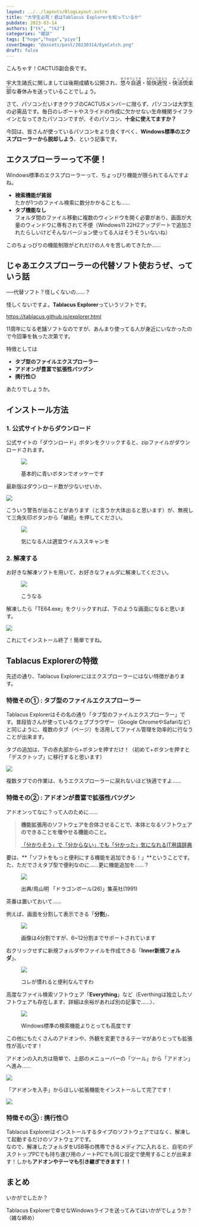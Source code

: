 ```yaml
---
layout: ../../layouts/BlogLayout.astro
title: "大学生必見！君はTablacus Explorerを知っているか"
pubdate: 2023-03-14
authors: ["tk", "tk2"]
categories: "雑談"
tags: ["hoge","huga","piyo"]
coverImage: "@assets/post/20230314/EyeCatch.png"
draft: false
---
```


こんちゃす！CACTUS副会長です。

宇大生諸氏に関しましては後期成績も公開され、<ruby>悠々自適<rp>（</rp><rt>ゆうゆうじてき</rt><rp>）</rp></ruby>・<ruby>愉快適悦<rp>(</rp><rt>ゆかいてきえつ</rt><rp>)</rp></ruby>・<ruby>快活倶楽部<rp>(</rp><rt>かいかつくらぶ</rt><rp>)</rp>な春休みを送っていることでしょう。

  
さて、パソコンだいすきクラブのCACTUSメンバーに限らず、パソコンは大学生の必需品です。毎日のレポートやスライドの作成に欠かせない生命機関ライフラインとなってきたパソコンですが、そのパソコン、**十全に使えてますか？**

今回は、皆さんが使っているパソコンをより良くすべく、**Windows標準のエクスプローラーから脱却しよう**、という記事です。

## エクスプローラーって不便！

Windows標準のエクスプローラーって、ちょっぴり機能が限られてるんですよね。

- **検索機能が貧弱**  
    たかが1つのファイル検索に数分かかることも……
- **タブ機能なし**  
    フォルダ間のファイル移動に複数のウィンドウを開く必要があり、画面が大量のウィンドウに専有されて不便（Windows11 22H2アップデートで追加されたらしいけどそんなバージョン使ってる人はそうそういないね）

このちょっぴりの機能制限がどれだけの人々を苦しめてきたか……

## じゃあエクスプローラーの代替ソフト使おうぜ、っていう話

──代替ソフト？怪しくないの……？

怪しくないですよ。**Tablacus Explorer**っていうソフトです。

https://tablacus.github.io/explorer.html

11周年になる老舗ソフトなのですが、あんまり使ってる人が身近にいなかったので今回筆を執った次第です。

特徴としては

- **タブ型のファイルエクスプローラー**
- **アドオンが豊富で拡張性バツグン**
- **携行性◎**

あたりでしょうか。

## インストール方法

### 1\. 公式サイトからダウンロード

公式サイトの「ダウンロード」ボタンをクリックすると、zipファイルがダウンロードされます。

<figure>

![](../../assets/post/20230314/Tablacus_official.png)

<figcaption>

基本的に青いボタンでオッケーです

</figcaption>

</figure>

最新版はダウンロード数が少ないせいか、

![](../../assets/post/20230314/Tablacus_alert.png)

こういう警告が出ることがあります（と言うか大体出ると思います）が、無視して三角矢印ボタンから「継続」を押してください。

<figure>

![](../../assets/post/20230314/te230131.png)

<figcaption>

気になる人は適宜ウイルススキャンを

</figcaption>

</figure>

### 2\. 解凍する

お好きな解凍ソフトを用いて、お好きなフォルダに解凍してください。

<figure>

![](../../assets/post/20230314/unzip.png)

<figcaption>

こうなる

</figcaption>

</figure>

解凍したら「TE64.exe」をクリックすれば、下のような画面になると思います。

![](../../assets/post/20230314/Tablacus_int.png)

これにてインストール終了！簡単ですね。

## Tablacus Explorerの特徴

先述の通り、Tablacus Explorerにはエクスプローラーにはない特徴があります。

### 特徴その① : タブ型のファイルエクスプローラー

Tablacus Explorerはその名の通り「タブ型のファイルエクスプローラー」です。普段皆さんが使っているウェブブラウザー（Google ChromeやSafariなど）と同じように、複数のタブ（ページ）を活用してファイル管理を効率的に行なうことが出来ます。

タブの追加は、下の赤丸部から+ボタンを押すだけ！（初めて+ボタンを押すと「デスクトップ」に移行すると思います）

![](../../assets/post/20230314/Tablacus_Newtab.png)

複数タブでの作業は、もうエクスプローラーに戻れないほど快適ですよ……

### 特徴その② : **アドオンが豊富で拡張性バツグン**

アドオンってなに？って人のために……

> **機能拡張用のソフトウェアを合体させることで、本体となるソフトウェアのできることを増やせる機能のこと。**
> 
> [「分かりそう」で「分からない」でも「分かった」気になれるIT用語辞典](https://wa3.i-3-i.info/index.html)

要は、**「ソフトをもっと便利にする機能を追加できる！」**ということです。た、ただでさえタブ型で便利なのに……更に機能追加を……？

<figure>

![](../../assets/post/20230314/FREEZA.jpg)

<figcaption>

出典/鳥山明 「ドラゴンボール(26)」集英社(1991)

</figcaption>

</figure>

茶番は置いておいて……

例えば、画面を分割して表示できる「**分割**」、

<figure>

![](../../assets/post/20230314/Tablacus_Split.png)

<figcaption>

画像は4分割ですが、6~12分割までサポートされています

</figcaption>

</figure>

右クリックせずに新規フォルダやファイルを作成できる「**Inner新規フォルダ**」、

<figure>

![](../../assets/post/20230314/inner_New.png)

<figcaption>

コレが慣れると便利なんですわ

</figcaption>

</figure>

高度なファイル検索ソフトウェア「**Everything**」など（Everthingは独立したソフトウェアも存在します、詳細は余裕があれば別の記事で……）、

<figure>

![](../../assets/post/20230314/Search_txt_.png)

<figcaption>

Windows標準の検索機能よりとっても高度です

</figcaption>

</figure>

この他にもたくさんのアドオンや、外観を変更できるテーマがありとっても拡張性が高いです！

アドオンの入れ方は簡単で、上部のメニューバーの「ツール」から「アドオン」へ進み……

![](../../assets/post/20230314/Addon_toolbar.png)

「アドオンを入手」からほしい拡張機能をインストールして完了です！

![](../../assets/post/20230314/Addon_list.png)

### 特徴その③ : 携行性◎

Tablacus Explorerはインストールするタイプのソフトウェアではなく、解凍して起動するだけのソフトウェアです。  
なので、解凍したフォルダをUSB等の携帯できるメディアに入れると、自宅のデスクトップPCでも持ち運び用のノートPCでも同じ設定で使用することが出来ます！しかも**アドオンやテーマも引き継ぎできます！！**

## まとめ

いかがでしたか？

Tablacus Explorerで幸せなWindowsライフを送ってみてはいかがでしょうか？（雑な締め）
